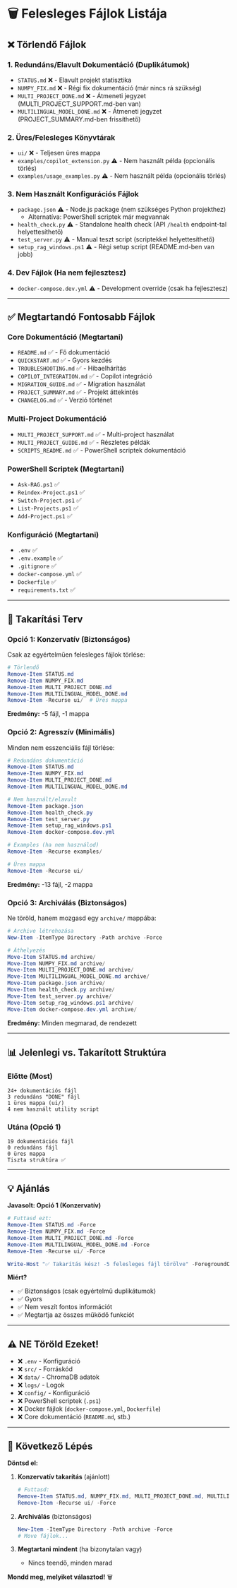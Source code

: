# 🗑️ Felesleges Fájlok Listája

## ❌ Törlendő Fájlok

### 1. Redundáns/Elavult Dokumentáció (Duplikátumok)
- `STATUS.md` ❌ - Elavult projekt statisztika
- `NUMPY_FIX.md` ❌ - Régi fix dokumentáció (már nincs rá szükség)
- `MULTI_PROJECT_DONE.md` ❌ - Átmeneti jegyzet (MULTI_PROJECT_SUPPORT.md-ben van)
- `MULTILINGUAL_MODEL_DONE.md` ❌ - Átmeneti jegyzet (PROJECT_SUMMARY.md-ben frissíthető)

### 2. Üres/Felesleges Könyvtárak
- `ui/` ❌ - Teljesen üres mappa
- `examples/copilot_extension.py` ⚠️ - Nem használt példa (opcionális törlés)
- `examples/usage_examples.py` ⚠️ - Nem használt példa (opcionális törlés)

### 3. Nem Használt Konfigurációs Fájlok
- `package.json` ⚠️ - Node.js package (nem szükséges Python projekthez)
  - Alternatíva: PowerShell scriptek már megvannak
- `health_check.py` ⚠️ - Standalone health check (API `/health` endpoint-tal helyettesíthető)
- `test_server.py` ⚠️ - Manual teszt script (scriptekkel helyettesíthető)
- `setup_rag_windows.ps1` ⚠️ - Régi setup script (README.md-ben van jobb)

### 4. Dev Fájlok (Ha nem fejlesztesz)
- `docker-compose.dev.yml` ⚠️ - Development override (csak ha fejlesztesz)

---

## ✅ Megtartandó Fontosabb Fájlok

### Core Dokumentáció (Megtartani)
- `README.md` ✅ - Fő dokumentáció
- `QUICKSTART.md` ✅ - Gyors kezdés
- `TROUBLESHOOTING.md` ✅ - Hibaelhárítás
- `COPILOT_INTEGRATION.md` ✅ - Copilot integráció
- `MIGRATION_GUIDE.md` ✅ - Migration használat
- `PROJECT_SUMMARY.md` ✅ - Projekt áttekintés
- `CHANGELOG.md` ✅ - Verzió történet

### Multi-Project Dokumentáció
- `MULTI_PROJECT_SUPPORT.md` ✅ - Multi-project használat
- `MULTI_PROJECT_GUIDE.md` ✅ - Részletes példák
- `SCRIPTS_README.md` ✅ - PowerShell scriptek dokumentáció

### PowerShell Scriptek (Megtartani)
- `Ask-RAG.ps1` ✅
- `Reindex-Project.ps1` ✅
- `Switch-Project.ps1` ✅
- `List-Projects.ps1` ✅
- `Add-Project.ps1` ✅

### Konfiguráció (Megtartani)
- `.env` ✅
- `.env.example` ✅
- `.gitignore` ✅
- `docker-compose.yml` ✅
- `Dockerfile` ✅
- `requirements.txt` ✅

---

## 🧹 Takarítási Terv

### Opció 1: Konzervatív (Biztonságos)
Csak az egyértelműen felesleges fájlok törlése:

```powershell
# Törlendő
Remove-Item STATUS.md
Remove-Item NUMPY_FIX.md
Remove-Item MULTI_PROJECT_DONE.md
Remove-Item MULTILINGUAL_MODEL_DONE.md
Remove-Item -Recurse ui/  # Üres mappa
```

**Eredmény:** -5 fájl, -1 mappa

### Opció 2: Agresszív (Minimális)
Minden nem esszenciális fájl törlése:

```powershell
# Redundáns dokumentáció
Remove-Item STATUS.md
Remove-Item NUMPY_FIX.md
Remove-Item MULTI_PROJECT_DONE.md
Remove-Item MULTILINGUAL_MODEL_DONE.md

# Nem használt/elavult
Remove-Item package.json
Remove-Item health_check.py
Remove-Item test_server.py
Remove-Item setup_rag_windows.ps1
Remove-Item docker-compose.dev.yml

# Examples (ha nem használod)
Remove-Item -Recurse examples/

# Üres mappa
Remove-Item -Recurse ui/
```

**Eredmény:** -13 fájl, -2 mappa

### Opció 3: Archiválás (Biztonságos)
Ne töröld, hanem mozgasd egy `archive/` mappába:

```powershell
# Archive létrehozása
New-Item -ItemType Directory -Path archive -Force

# Áthelyezés
Move-Item STATUS.md archive/
Move-Item NUMPY_FIX.md archive/
Move-Item MULTI_PROJECT_DONE.md archive/
Move-Item MULTILINGUAL_MODEL_DONE.md archive/
Move-Item package.json archive/
Move-Item health_check.py archive/
Move-Item test_server.py archive/
Move-Item setup_rag_windows.ps1 archive/
Move-Item docker-compose.dev.yml archive/
```

**Eredmény:** Minden megmarad, de rendezett

---

## 📊 Jelenlegi vs. Takarított Struktúra

### Előtte (Most)
```
24+ dokumentációs fájl
3 redundáns "DONE" fájl
1 üres mappa (ui/)
4 nem használt utility script
```

### Utána (Opció 1)
```
19 dokumentációs fájl
0 redundáns fájl
0 üres mappa
Tiszta struktúra ✅
```

---

## 💡 Ajánlás

**Javasolt: Opció 1 (Konzervatív)**

```powershell
# Futtasd ezt:
Remove-Item STATUS.md -Force
Remove-Item NUMPY_FIX.md -Force
Remove-Item MULTI_PROJECT_DONE.md -Force
Remove-Item MULTILINGUAL_MODEL_DONE.md -Force
Remove-Item -Recurse ui/ -Force

Write-Host "✅ Takarítás kész! -5 felesleges fájl törölve" -ForegroundColor Green
```

**Miért?**
- ✅ Biztonságos (csak egyértelmű duplikátumok)
- ✅ Gyors
- ✅ Nem veszít fontos információt
- ✅ Megtartja az összes működő funkciót

---

## ⚠️ NE Töröld Ezeket!

- ❌ `.env` - Konfiguráció
- ❌ `src/` - Forráskód
- ❌ `data/` - ChromaDB adatok
- ❌ `logs/` - Logok
- ❌ `config/` - Konfiguráció
- ❌ PowerShell scriptek (`.ps1`)
- ❌ Docker fájlok (`docker-compose.yml`, `Dockerfile`)
- ❌ Core dokumentáció (`README.md`, stb.)

---

## 🎯 Következő Lépés

**Döntsd el:**

1. **Konzervatív takarítás** (ajánlott)
   ```powershell
   # Futtasd:
   Remove-Item STATUS.md, NUMPY_FIX.md, MULTI_PROJECT_DONE.md, MULTILINGUAL_MODEL_DONE.md -Force
   Remove-Item -Recurse ui/ -Force
   ```

2. **Archiválás** (biztonságos)
   ```powershell
   New-Item -ItemType Directory -Path archive -Force
   # Move fájlok...
   ```

3. **Megtartani mindent** (ha bizonytalan vagy)
   - Nincs teendő, minden marad

**Mondd meg, melyiket választod!** 🗑️
